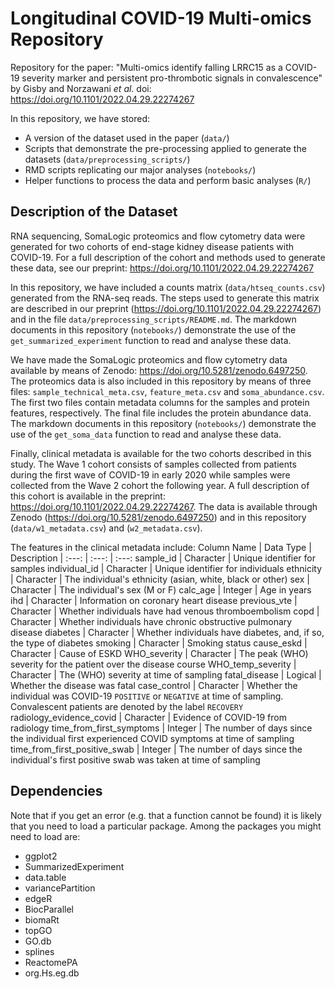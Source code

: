 # Longitudinal COVID-19 Multi-omics Repository

Repository for the paper: "Multi-omics identify falling LRRC15 as a COVID-19 severity marker and persistent pro-thrombotic signals in convalescence" by Gisby and Norzawani _et al._ doi: https://doi.org/10.1101/2022.04.29.22274267 

In this repository, we have stored:
 - A version of the dataset used in the paper (`data/`)
 - Scripts that demonstrate the pre-processing applied to generate the datasets (`data/preprocessing_scripts/`)
 - RMD scripts replicating our major analyses (`notebooks/`)
 - Helper functions to process the data and perform basic analyses (`R/`)

## Description of the Dataset

RNA sequencing, SomaLogic proteomics and flow cytometry data were generated for two cohorts of end-stage kidney disease patients with COVID-19. For a full description of the cohort and methods used to generate these data, see our preprint: https://doi.org/10.1101/2022.04.29.22274267 

In this repository, we have included a counts matrix (`data/htseq_counts.csv`) generated from the RNA-seq reads. The steps used to generate this matrix are described in our preprint (https://doi.org/10.1101/2022.04.29.22274267) and in the file `data/preprocessing_scripts/README.md`. The markdown documents in this repository (`notebooks/`) demonstrate the use of the `get_summarized_experiment` function to read and analyse these data.

We have made the SomaLogic proteomics and flow cytometry data available by means of Zenodo: https://doi.org/10.5281/zenodo.6497250. The proteomics data is also included in this repository by means of three files: `sample_technical_meta.csv`, `feature_meta.csv` and `soma_abundance.csv`. The first two files contain metadata columns for the samples and protein features, respectively. The final file includes the protein abundance data. The markdown documents in this repository (`notebooks/`) demonstrate the use of the `get_soma_data` function to read and analyse these data.

Finally, clinical metadata is available for the two cohorts described in this study. The Wave 1 cohort consists of samples collected from patients during the first wave of COVID-19 in early 2020 while samples were collected from the Wave 2 cohort the following year. A full description of this cohort is available in the preprint: https://doi.org/10.1101/2022.04.29.22274267. The data is available through Zenodo (https://doi.org/10.5281/zenodo.6497250) and in this repository (`data/w1_metadata.csv`) and (`w2_metadata.csv`).

The features in the clinical metadata include:
Column Name | Data Type | Description
| :---: | :---: | :---:
sample_id | Character | Unique identifier for samples
individual_id | Character | Unique identifier for individuals
ethnicity | Character | The individual's ethnicity (asian, white, black or other)
sex | Character | The individual's sex (M or F)
calc_age | Integer | Age in years
ihd	| Character | Information on coronary heart disease
previous_vte | Character | Whether individuals have had venous thromboembolism
copd | Character | Whether individuals have chronic obstructive pulmonary disease
diabetes | Character | Whether individuals have diabetes, and, if so, the type of diabetes
smoking | Character | Smoking status
cause_eskd | Character | Cause of ESKD
WHO_severity | Character | The peak (WHO) severity for the patient over the disease course
WHO_temp_severity | Character | The (WHO) severity at time of sampling
fatal_disease | Logical | Whether the disease was fatal
case_control | Character | Whether the individual was COVID-19 `POSITIVE` or `NEGATIVE` at time of sampling. Convalescent patients are denoted by the label `RECOVERY`
radiology_evidence_covid | Character | Evidence of COVID-19 from radiology
time_from_first_symptoms | Integer | The number of days since the individual first experienced COVID symptoms at time of sampling
time_from_first_positive_swab | Integer | The number of days since the individual's first positive swab was taken at time of sampling

## Dependencies

Note that if you get an error (e.g. that a function cannot be found) it is likely that you need to load a particular package. Among the packages you might need to load are:
 - ggplot2
 - SummarizedExperiment
 - data.table
 - variancePartition
 - edgeR
 - BiocParallel
 - biomaRt
 - topGO
 - GO.db
 - splines
 - ReactomePA
 - org.Hs.eg.db
